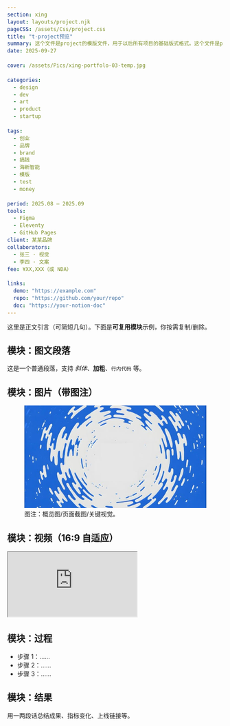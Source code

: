 ```yaml
---
section: xing
layout: layouts/project.njk
pageCSS: /assets/Css/project.css
title: "t-project预览"
summary: 这个文件是project的模版文件，用于以后所有项目的基础版式格式。这个文件是project的模版文件，用于以后所有项目的基础版式格式。这个文件是project的模版文件，用于以后所有项目的基础版式格式。
date: 2025-09-27

cover: /assets/Pics/xing-portfolo-03-temp.jpg

categories:
  - design
  - dev
  - art
  - product
  - startup

tags:
  - 创业
  - 品牌
  - brand
  - 搞钱
  - 海新智能
  - 模版
  - test
  - money

period: 2025.08 – 2025.09
tools:
  - Figma
  - Eleventy
  - GitHub Pages
client: 某某品牌
collaborators:
  - 张三 · 视觉
  - 李四 · 文案
fee: ¥XX,XXX（或 NDA）

links:
  demo: "https://example.com"
  repo: "https://github.com/your/repo"
  doc: "https://your-notion-doc"
---
```


这里是正文引言（可简短几句）。下面是**可复用模块**示例，你按需复制/删除。

## 模块：图文段落
这是一个普通段落，支持 *斜体*、**加粗**、`行内代码` 等。

## 模块：图片（带图注）
<figure class="media">
  <img src="/assets/Pics/xing-portfolo-01-temp.jpg" alt="概览图">
  <figcaption>图注：概览图/页面截图/关键视觉。</figcaption>
</figure>

## 模块：视频（16:9 自适应）
<div class="video-embed">
  <!-- YouTube 示例：只替换 ID 即可 -->
  <iframe src="https://www.youtube.com/embed/VIDEO_ID" allowfullscreen></iframe>
</div>

## 模块：过程
- 步骤 1：……
- 步骤 2：……
- 步骤 3：……

## 模块：结果
用一两段话总结成果、指标变化、上线链接等。